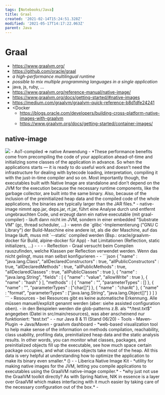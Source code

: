 ```yaml
---
tags: [Notebooks/Java]
title: Graal
created: '2021-02-14T15:24:51.328Z'
modified: '2021-05-17T14:17:22.063Z'
parent: Java
---
```


# Graal
- <https://www.graalvm.org/>
- <https://github.com/oracle/graal>
- *a high-performance multilingual runtime*
- *possible to mix multiple programming languages in a single application*
- java, js, ruby, ...
- <https://www.graalvm.org/reference-manual/native-image/>
- <https://www.graalvm.org/docs/getting-started/#native-images>
- <https://medium.com/graalvm/graalvm-quick-reference-b8d1dfe24241>
- <Docker
  - <https://blogs.oracle.com/developers/building-cross-platform-native-images-with-graalvm>
  - <https://www.graalvm.org/docs/getting-started/container-images/>


## native-image
<img src="https://miro.medium.com/max/1000/1*_DVpea8yyxx39T4cLCTquQ.png" loading="lazy"/>
- AoT-compiled => native Anwendung
- *These performance benefits come from precompiling the code of your application ahead-of-time and initializing some classes of the application in advance. So when the applications starts — it is ready to do useful work and doesn’t need the infrastructure for dealing with bytecode loading, interpretation, compiling it with the just-in-time compiler and so on.
Most importantly though, the executables built with Native Image are standalone and don’t depend on the JVM for the execution because the necessary runtime components, like the garbage collector, are built into the same binary. Also, because of the inclusion of the preinitialized heap data and the compiled code of the whole applications, the binaries are typically larger than the JAR files.*
- native-image nimmt app.jar, deps.jar, rt.jar, führt eine Analyse durch und entfernt ungebrauchten Code, und erzeugt dann ein native executable (mit graal-compiler)
- läuft dann nicht im JVM, sondern in einer embedded "Substrate VM" (gc, thread scheduler, ...)
- wenn die `glibc`-Implementierung ("GNU C Library") der Build-Maschine eine andere ist, als die der Maschine, auf das Image läuft, muss mit `--static` compiled werden (Bsp.: oracle/graalvm-docker für Build, alpine-docker für App)
- hat Limitationen (Reflection, static initializers, ...)
  - <https://www.graalvm.org/reference-manual/native-image/Limitations/>
  - <https://github.com/oracle/graal/blob/master/substratevm/BuildConfiguration.md>
    - <https://github.com/oracle/graal/blob/master/substratevm/BuildConfiguration.md#assisted-configuration-of-native-image-builds>
  - Reflection
    - Graal versucht beim Compilen rauszufinden, welche Klassen per Reflection verwendet werden. Wenn das nicht gelingt, muss man selbst konfigurieren
    - <https://github.com/oracle/graal/blob/master/substratevm/Reflection.md>
    - ```json
      {
        "name" : "java.lang.Class",
        "allDeclaredConstructors" : true,
        "allPublicConstructors" : true,
        "allDeclaredMethods" : true,
        "allPublicMethods" : true,
        "allDeclaredClasses" : true,
        "allPublicClasses" : true
      },
      {
        "name" : "java.lang.String",
        "fields" : [
          { "name" : "value", "allowWrite" : true },
          { "name" : "hash" }
        ],
        "methods" : [
          { "name" : "<init>", "parameterTypes" : [] },
          { "name" : "<init>", "parameterTypes" : ["char[]"] },
          { "name" : "charAt" },
          { "name" : "format", "parameterTypes" : ["java.lang.String", "java.lang.Object[]"] }
        ]
      }
    ```
  - Resources
    - bei Resources gibt es keine automatische Erkennung. Alle müssen manuell/explizit genannt werden (aber: siehe assisted configuration oben).
    - in den Beispielen werden die glob-patterns z.B. als "*/test.txt$" angegeben (Datei in src/main/resources), was aber anscheinend nur funktioniert: "test.txt"
    - <https://github.com/oracle/graal/blob/master/substratevm/Resources.md>
- nur Java 8 & 11 (Stand 06/20)
- Tools
  - Maven-Plugin → Java/Maven
  - graalvm dashboard
    - *web-based visualization tool to help make sense of the information on methods compilation, reachability, class usability, profiling data, preinitialized heap data and the static analysis results. In other words, you can monitor what classes, packages, and preinitialized objects fill up the executable, see how much space certain package occupies, and what classes objects take most of the heap. All this data is very helpful at understanding how to optimize the application to make its binary even smaller.* (<https://medium.com/graalvm/making-sense-of-native-image-contents-741a688dab4d>)
    - <https://www.graalvm.org/docs/tools/dashboard/?ojr=dashboard>
  - Liberica Native Image Kit
    - *utility for making native images for the JVM, letting you compile applications to executables using the GraalVM native-image compiler.*
    - *why just not use the GraalVM toolkit directly? As with Spring Native, NIK in essence is a layer over GraalVM which makes interfacing with it much easier by taking care of the necessary configuration out of the box.*
    - <https://www.i-programmer.info/news/80-java/15284-making-graalvm-based-executables-easy.html>

